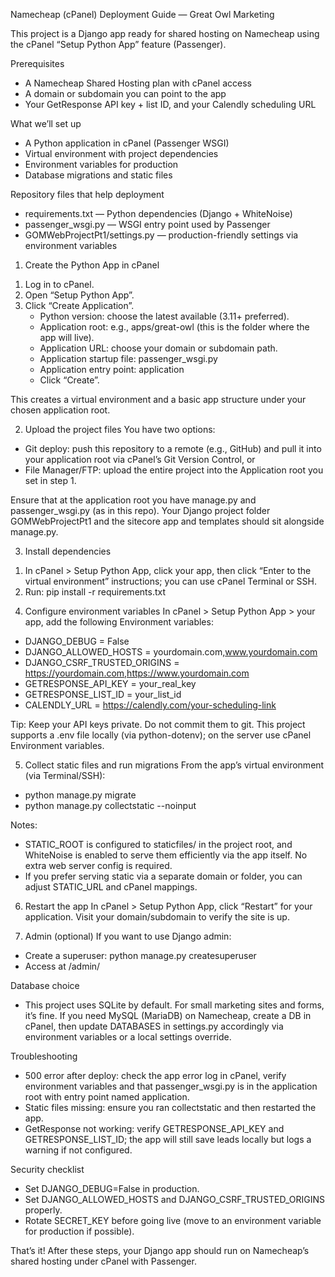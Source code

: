 Namecheap (cPanel) Deployment Guide — Great Owl Marketing

This project is a Django app ready for shared hosting on Namecheap using the cPanel “Setup Python App” feature (Passenger).

Prerequisites
- A Namecheap Shared Hosting plan with cPanel access
- A domain or subdomain you can point to the app
- Your GetResponse API key + list ID, and your Calendly scheduling URL

What we’ll set up
- A Python application in cPanel (Passenger WSGI)
- Virtual environment with project dependencies
- Environment variables for production
- Database migrations and static files

Repository files that help deployment
- requirements.txt — Python dependencies (Django + WhiteNoise)
- passenger_wsgi.py — WSGI entry point used by Passenger
- GOMWebProjectPt1/settings.py — production-friendly settings via environment variables

1) Create the Python App in cPanel
1. Log in to cPanel.
2. Open “Setup Python App”.
3. Click “Create Application”.
   - Python version: choose the latest available (3.11+ preferred).
   - Application root: e.g., apps/great-owl (this is the folder where the app will live).
   - Application URL: choose your domain or subdomain path.
   - Application startup file: passenger_wsgi.py
   - Application entry point: application
   - Click “Create”.

This creates a virtual environment and a basic app structure under your chosen application root.

2) Upload the project files
You have two options:
- Git deploy: push this repository to a remote (e.g., GitHub) and pull it into your application root via cPanel’s Git Version Control, or
- File Manager/FTP: upload the entire project into the Application root you set in step 1.

Ensure that at the application root you have manage.py and passenger_wsgi.py (as in this repo). Your Django project folder GOMWebProjectPt1 and the sitecore app and templates should sit alongside manage.py.

3) Install dependencies
1. In cPanel > Setup Python App, click your app, then click “Enter to the virtual environment” instructions; you can use cPanel Terminal or SSH.
2. Run:
   pip install -r requirements.txt

4) Configure environment variables
In cPanel > Setup Python App > your app, add the following Environment variables:
- DJANGO_DEBUG = False
- DJANGO_ALLOWED_HOSTS = yourdomain.com,www.yourdomain.com
- DJANGO_CSRF_TRUSTED_ORIGINS = https://yourdomain.com,https://www.yourdomain.com
- GETRESPONSE_API_KEY = your_real_key
- GETRESPONSE_LIST_ID = your_list_id
- CALENDLY_URL = https://calendly.com/your-scheduling-link

Tip: Keep your API keys private. Do not commit them to git. This project supports a .env file locally (via python-dotenv); on the server use cPanel Environment variables.

5) Collect static files and run migrations
From the app’s virtual environment (via Terminal/SSH):
- python manage.py migrate
- python manage.py collectstatic --noinput

Notes:
- STATIC_ROOT is configured to staticfiles/ in the project root, and WhiteNoise is enabled to serve them efficiently via the app itself. No extra web server config is required.
- If you prefer serving static via a separate domain or folder, you can adjust STATIC_URL and cPanel mappings.

6) Restart the app
In cPanel > Setup Python App, click “Restart” for your application. Visit your domain/subdomain to verify the site is up.

7) Admin (optional)
If you want to use Django admin:
- Create a superuser: python manage.py createsuperuser
- Access at /admin/

Database choice
- This project uses SQLite by default. For small marketing sites and forms, it’s fine. If you need MySQL (MariaDB) on Namecheap, create a DB in cPanel, then update DATABASES in settings.py accordingly via environment variables or a local settings override.

Troubleshooting
- 500 error after deploy: check the app error log in cPanel, verify environment variables and that passenger_wsgi.py is in the application root with entry point named application.
- Static files missing: ensure you ran collectstatic and then restarted the app.
- GetResponse not working: verify GETRESPONSE_API_KEY and GETRESPONSE_LIST_ID; the app will still save leads locally but logs a warning if not configured.

Security checklist
- Set DJANGO_DEBUG=False in production.
- Set DJANGO_ALLOWED_HOSTS and DJANGO_CSRF_TRUSTED_ORIGINS properly.
- Rotate SECRET_KEY before going live (move to an environment variable for production if possible).

That’s it! After these steps, your Django app should run on Namecheap’s shared hosting under cPanel with Passenger.
